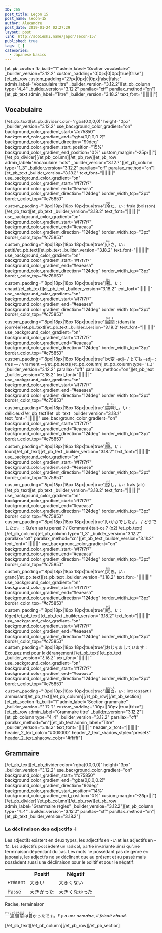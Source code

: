 ```yaml
---
ID: 265
post_title: Leçon 15
post_name: lecon-15
author: Alexandre
post_date: 2019-01-24 02:27:29
layout: post
link: http://sobieski.name/japon/lecon-15/
published: true
tags: [ ]
categories:
  - Japanese basics
---
```

[et_pb_section fb_built="1" admin_label="Section vocabulaire" _builder_version="3.12.2" custom_padding="0|0px|0|0px|true|false"][et_pb_row custom_padding="27px|0px|0|0px|false|false" admin_label="Vocabulaire titre" _builder_version="3.12.2"][et_pb_column type="4_4" _builder_version="3.12.2" parallax="off" parallax_method="on"][et_pb_text admin_label="Titre" _builder_version="3.18.2" text_font="||||||||"]<h2>Vocabulaire</h2>[/et_pb_text][et_pb_divider color="rgba(0,0,0,0)" height="3px" _builder_version="3.12.2" use_background_color_gradient="on" background_color_gradient_start="#c75850" background_color_gradient_end="rgba(0,0,0,0.2)" background_color_gradient_direction="90deg" background_color_gradient_start_position="15%" background_color_gradient_end_position="0%" custom_margin="-25px|||"][/et_pb_divider][/et_pb_column][/et_pb_row][et_pb_row admin_label="Vocabulaire mots" _builder_version="3.12.2"][et_pb_column type="1_3" _builder_version="3.12.2" parallax="off" parallax_method="on"][et_pb_text _builder_version="3.18.2" text_font="||||||||" use_background_color_gradient="on" background_color_gradient_start="#f7f7f7" background_color_gradient_end="#eaeaea" background_color_gradient_direction="124deg" border_width_top="3px" border_color_top="#c75850" custom_padding="18px|18px|18px|18px|true|true"]<ruby>冷<rt>つめ</rt>た。い</ruby> : frais (boisson)[/et_pb_text][et_pb_text _builder_version="3.18.2" text_font="||||||||" use_background_color_gradient="on" background_color_gradient_start="#f7f7f7" background_color_gradient_end="#eaeaea" background_color_gradient_direction="124deg" border_width_top="3px" border_color_top="#c75850" custom_padding="18px|18px|18px|18px|true|true"]<ruby>小<rt>ちい</rt>さ。い</ruby> : petit[/et_pb_text][et_pb_text _builder_version="3.18.2" text_font="||||||||" use_background_color_gradient="on" background_color_gradient_start="#f7f7f7" background_color_gradient_end="#eaeaea" background_color_gradient_direction="124deg" border_width_top="3px" border_color_top="#c75850" custom_padding="18px|18px|18px|18px|true|true"]<ruby>暑<rt>あつ</rt>。い</ruby> : chaud[/et_pb_text][et_pb_text _builder_version="3.18.2" text_font="||||||||" use_background_color_gradient="on" background_color_gradient_start="#f7f7f7" background_color_gradient_end="#eaeaea" background_color_gradient_direction="124deg" border_width_top="3px" border_color_top="#c75850" custom_padding="18px|18px|18px|18px|true|true"]<ruby>昼<rt>ひる</rt>間<rt>ま</rt></ruby> : (dans) la journée[/et_pb_text][et_pb_text _builder_version="3.18.2" text_font="||||||||" use_background_color_gradient="on" background_color_gradient_start="#f7f7f7" background_color_gradient_end="#eaeaea" background_color_gradient_direction="124deg" border_width_top="3px" border_color_top="#c75850" custom_padding="18px|18px|18px|18px|true|true"]<ruby>大変 –adj– / とても –adj–</ruby> : très — / vraiment —[/et_pb_text][/et_pb_column][et_pb_column type="1_3" _builder_version="3.12.2" parallax="off" parallax_method="on"][et_pb_text _builder_version="3.18.2" text_font="||||||||" use_background_color_gradient="on" background_color_gradient_start="#f7f7f7" background_color_gradient_end="#eaeaea" background_color_gradient_direction="124deg" border_width_top="3px" border_color_top="#c75850" custom_padding="18px|18px|18px|18px|true|true"]<ruby>美味<rt>おい</rt>し。い</ruby> : délicieux[/et_pb_text][et_pb_text _builder_version="3.18.2" text_font="||||||||" use_background_color_gradient="on" background_color_gradient_start="#f7f7f7" background_color_gradient_end="#eaeaea" background_color_gradient_direction="124deg" border_width_top="3px" border_color_top="#c75850" custom_padding="18px|18px|18px|18px|true|true"]<ruby>重<rt>おも</rt>。い</ruby> : lourd[/et_pb_text][et_pb_text _builder_version="3.18.2" text_font="||||||||" use_background_color_gradient="on" background_color_gradient_start="#f7f7f7" background_color_gradient_end="#eaeaea" background_color_gradient_direction="124deg" border_width_top="3px" border_color_top="#c75850" custom_padding="18px|18px|18px|18px|true|true"]<ruby>涼<rt>すず</rt>し。い</ruby> : frais (air)[/et_pb_text][et_pb_text _builder_version="3.18.2" text_font="||||||||" use_background_color_gradient="on" background_color_gradient_start="#f7f7f7" background_color_gradient_end="#eaeaea" background_color_gradient_direction="124deg" border_width_top="3px" border_color_top="#c75850" custom_padding="18px|18px|18px|18px|true|true"]<ruby>いかがでしたか。 / どうでしたか。</ruby> : Qu’en as tu pensé ? / Comment était-ce ? (x2)[/et_pb_text][/et_pb_column][et_pb_column type="1_3" _builder_version="3.12.2" parallax="off" parallax_method="on"][et_pb_text _builder_version="3.18.2" text_font="||||||||" use_background_color_gradient="on" background_color_gradient_start="#f7f7f7" background_color_gradient_end="#eaeaea" background_color_gradient_direction="124deg" border_width_top="3px" border_color_top="#c75850" custom_padding="18px|18px|18px|18px|true|true"]<ruby>大<rt>おお</rt>き。い</ruby> : grand[/et_pb_text][et_pb_text _builder_version="3.18.2" text_font="||||||||" use_background_color_gradient="on" background_color_gradient_start="#f7f7f7" background_color_gradient_end="#eaeaea" background_color_gradient_direction="124deg" border_width_top="3px" border_color_top="#c75850" custom_padding="18px|18px|18px|18px|true|true"]<ruby>軽<rt>かる</rt>。い</ruby> : léger[/et_pb_text][et_pb_text _builder_version="3.18.2" text_font="||||||||" use_background_color_gradient="on" background_color_gradient_start="#f7f7f7" background_color_gradient_end="#eaeaea" background_color_gradient_direction="124deg" border_width_top="3px" border_color_top="#c75850" custom_padding="18px|18px|18px|18px|true|true"]<ruby>おじゃましています</ruby> : Excusez moi pour le dérangement.[/et_pb_text][et_pb_text _builder_version="3.18.2" text_font="||||||||" use_background_color_gradient="on" background_color_gradient_start="#f7f7f7" background_color_gradient_end="#eaeaea" background_color_gradient_direction="124deg" border_width_top="3px" border_color_top="#c75850" custom_padding="18px|18px|18px|18px|true|true"]<ruby>面<rt>おも</rt>白<rt>しろ</rt>。い</ruby> : intéressant / ammusant[/et_pb_text][/et_pb_column][/et_pb_row][/et_pb_section][et_pb_section fb_built="1" admin_label="Section grammaire" _builder_version="3.12.2" custom_padding="30px||30px||true|false"][et_pb_row admin_label="Grammaire titre" _builder_version="3.12.2"][et_pb_column type="4_4" _builder_version="3.12.2" parallax="off" parallax_method="on"][et_pb_text admin_label="Titre" _builder_version="3.18.2" text_font="||||||||" header_2_font="||||||||" header_2_text_color="#000000" header_2_text_shadow_style="preset3" header_2_text_shadow_color="#ffffff"]<h2>Grammaire</h2>[/et_pb_text][et_pb_divider color="rgba(0,0,0,0)" height="3px" _builder_version="3.12.2" use_background_color_gradient="on" background_color_gradient_start="#c75850" background_color_gradient_end="rgba(0,0,0,0.2)" background_color_gradient_direction="90deg" background_color_gradient_start_position="14%" background_color_gradient_end_position="0%" custom_margin="-25px|||"][/et_pb_divider][/et_pb_column][/et_pb_row][et_pb_row admin_label="Grammaire règles" _builder_version="3.12.2"][et_pb_column type="4_4" _builder_version="3.12.2" parallax="off" parallax_method="on"][et_pb_text _builder_version="3.18.2"]<h3>La déclinaison des adjectifs -i</h3>
Les adjectifs existent en deux types, les adjectifs en <ruby> -い</ruby> et les adjectifs en <ruby> -な</ruby>.
Les adjectifs possèdent un radical, partie invariante ainsi qu’une terminaison dépendant du cas. Les mots ne possédant pas de genre en japonais, les adjectifs ne se déclinent que au présent et au passé mais possèdent aussi une déclinaison pour le politif et pour le négatif.
<table>
  <tr>
    <th></th>
    <th>Positif</th>
    <th>Négatif</th>
  </tr>
  <tr>
    <td>Présent</td>
    <td><ruby><span class="stem">大き</span><span class="ending">い</span></ruby></td>
    <td><ruby><span class="stem">大き</span><span class="ending">くない</span></ruby></td>
  </tr>
  <tr>
    <td>Passé</td>
    <td><ruby><span class="stem">大き</span><span class="ending">かった</span></ruby></td>
    <td><ruby><span class="stem">大き</span><span class="ending">くなかった</span></ruby></td>
  </tr>
</table>
<ruby><span class="stem">Racine</span>, <span class="ending">terminaison</span></ruby>
<p><ruby>一週間前<rt>いっしゅうかんまえ</rt>は<rt>　</rt>暑<rt>あつ</rt>かったです。</ruby><em>Il y a une semaine, il faisait chaud.</em></p>[/et_pb_text][/et_pb_column][/et_pb_row][/et_pb_section]